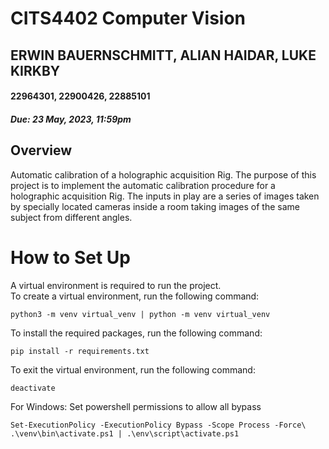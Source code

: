 # CITS4402 Computer Vision
## ERWIN BAUERNSCHMITT, ALIAN HAIDAR, LUKE KIRKBY
####    22964301, 22900426, 22885101
##### Due: 23 May, 2023, 11:59pm

## Overview
Automatic calibration of a holographic acquisition Rig. The purpose of this project is to implement the automatic calibration procedure for a holographic acquisition Rig. The inputs in play are a series of images taken by specially located cameras inside a room taking images of the same subject from different angles.

# How to Set Up

A virtual environment is required to run the project.\
To create a virtual environment, run the following command:
```
python3 -m venv virtual_venv | python -m venv virtual_venv
```
To install the required packages, run the following command:
```
pip install -r requirements.txt
```
To exit the virtual environment, run the following command:
```
deactivate
```
For Windows:
Set powershell permissions to allow all bypass
```
Set-ExecutionPolicy -ExecutionPolicy Bypass -Scope Process -Force\
.\venv\bin\activate.ps1 | .\env\script\activate.ps1
```